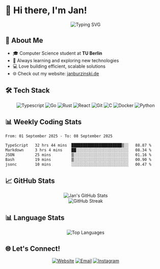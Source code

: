 # 👋 Hi there, I'm Jan!

<div align="center">
  <img src="https://readme-typing-svg.herokuapp.com?font=Fira+Code&pause=1000&width=435&lines=Computer+Science+Student;TypeScript+%2B+Go+Enthusiast;Building+Cool+Things+Daily" alt="Typing SVG" />
</div>

## 🚀 About Me

- 🎓 Computer Science student at **TU Berlin**
- 🌱 Always learning and exploring new technologies
- 💻 Love building efficient, scalable solutions
- 🌐 Check out my website: [janburzinski.de](https://janburzinski.de)

## 🛠️ Tech Stack

<div align="center">
  
![Typescript](https://img.shields.io/badge/-JS/TS-3178C6?style=for-the-badge&logo=typescript&logoColor=white)
![Go](https://img.shields.io/badge/-Go-00ADD8?style=for-the-badge&logo=go&logoColor=white)
![Rust](https://img.shields.io/badge/-Rust-DEA584?style=for-the-badge&logo=rust&logoColor=white)
![React](https://img.shields.io/badge/-React-61DAFB?style=for-the-badge&logo=react&logoColor=black)
![Git](https://img.shields.io/badge/-Git-F05032?style=for-the-badge&logo=git&logoColor=white)
![C](https://img.shields.io/badge/-C-A8B400?style=for-the-badge&logo=c&logoColor=white)
![Docker](https://img.shields.io/badge/-Docker-2496ED?style=for-the-badge&logo=docker&logoColor=white)
![Python](https://img.shields.io/badge/-Python-3776AB?style=for-the-badge&logo=python&logoColor=white)


</div>

## 📊 Weekly Coding Stats

<!--START_SECTION:waka-->

```txt
From: 01 September 2025 - To: 08 September 2025

TypeScript   32 hrs 44 mins  ██████████████████████▒░░   88.87 %
Markdown     3 hrs 4 mins    ██░░░░░░░░░░░░░░░░░░░░░░░   08.34 %
JSON         25 mins         ▒░░░░░░░░░░░░░░░░░░░░░░░░   01.16 %
Bash         19 mins         ▒░░░░░░░░░░░░░░░░░░░░░░░░   00.90 %
jsonc        10 mins         ░░░░░░░░░░░░░░░░░░░░░░░░░   00.47 %
```

<!--END_SECTION:waka-->

## 📈 GitHub Stats

<div align="center">
  <img src="https://github-readme-stats.vercel.app/api?username=janburzinski&show_icons=true&theme=dark&hide_border=true&bg_color=0D1117&title_color=58A6FF&text_color=C9D1D9&icon_color=58A6FF" alt="Jan's GitHub Stats" />
</div>

<div align="center">
  <img src="https://github-readme-streak-stats.herokuapp.com?user=janburzinski&theme=dark&hide_border=true&background=0D1117&ring=58A6FF&fire=58A6FF&currStreakLabel=58A6FF" alt="GitHub Streak" />
</div>

## 📊 Language Stats

<div align="center">
  <img src="https://github-readme-stats.vercel.app/api/top-langs/?username=janburzinski&layout=compact&theme=dark&hide_border=true&bg_color=0D1117&title_color=58A6FF&text_color=C9D1D9" alt="Top Languages" />
</div>

## 🌐 Let's Connect!

<div align="center">

[![Website](https://img.shields.io/badge/-Website-FF7139?style=for-the-badge&logo=Firefox-Browser&logoColor=white)](https://janburzinski.de)
[![Email](https://img.shields.io/badge/-Email-8B89CC?style=for-the-badge&logo=protonmail&logoColor=white)](mailto:j_burzinski@proton.me)
[![Instagram](https://img.shields.io/badge/-Instagram-1DA1F2?style=for-the-badge&logo=twitter&logoColor=white)](https://instagram.com/janderberliner)

</div>
